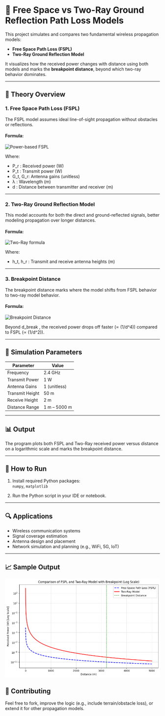 # 📡 Free Space vs Two-Ray Ground Reflection Path Loss Models

This project simulates and compares two fundamental wireless propagation models:

- **Free Space Path Loss (FSPL)**
- **Two-Ray Ground Reflection Model**

It visualizes how the received power changes with distance using both models and marks the **breakpoint distance**, beyond which two-ray behavior dominates.

---

## 📘 Theory Overview

### 1. Free Space Path Loss (FSPL)

The FSPL model assumes ideal line-of-sight propagation without obstacles or reflections.

#### Formula:

![Power-based FSPL](https://latex.codecogs.com/png.image?\dpi{110}\bg{black}P_r=P_t\cdot&space;G_t\cdot&space;G_r\cdot\left(\frac{\lambda}{4\pi&space;d}\right)^2&space;)

Where:  
- P_r : Received power (W)
- P_t : Transmit power (W)  
- G_t, G_r: Antenna gains (unitless)  
- λ : Wavelength (m)  
- d : Distance between transmitter and receiver (m)

---

### 2. Two-Ray Ground Reflection Model

This model accounts for both the direct and ground-reflected signals, better modeling propagation over longer distances.

#### Formula:

![Two-Ray formula](https://latex.codecogs.com/png.image?\dpi{110}\bg{black}P_r=\frac{P_t\cdot&space;G_t\cdot&space;G_r\cdot&space;h_t^2\cdot&space;h_r^2}{d^4})

Where:  
- h_t, h_r : Transmit and receive antenna heights (m)

---

### 3. Breakpoint Distance

The breakpoint distance marks where the model shifts from FSPL behavior to two-ray model behavior.

#### Formula:

![Breakpoint Distance](https://latex.codecogs.com/png.image?\dpi{110}\bg{black}d_{\text{break}}%20=%20\frac{4%20\cdot%20h_t%20\cdot%20h_r}{\lambda})

Beyond d_break , the received power drops off faster (∝ (1/d^4)) compared to FSPL (∝ (1/d^2)).

---

## 🧮 Simulation Parameters

| Parameter        | Value      |
|------------------|------------|
| Frequency        | 2.4 GHz    |
| Transmit Power   | 1 W        |
| Antenna Gains    | 1 (unitless) |
| Transmit Height  | 50 m       |
| Receive Height   | 2 m        |
| Distance Range   | 1 m – 5000 m |

---

## 📊 Output

The program plots both FSPL and Two-Ray received power versus distance on a logarithmic scale and marks the breakpoint distance.

---

## 📂 How to Run

1. Install required Python packages:  
   `numpy`, `matplotlib`

2. Run the Python script in your IDE or notebook.

---

## 🔍 Applications

- Wireless communication systems
- Signal coverage estimation
- Antenna design and placement
- Network simulation and planning (e.g., WiFi, 5G, IoT)

---

## 📈 Sample Output

![FSPL vs Two-Ray Model](fspl.png)


## 🤝 Contributing

Feel free to fork, improve the logic (e.g., include terrain/obstacle loss), or extend it for other propagation models.

